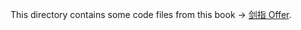This directory contains some code files from this book -> [剑指 Offer](https://leetcode-cn.com/problem-list/xb9nqhhg/).